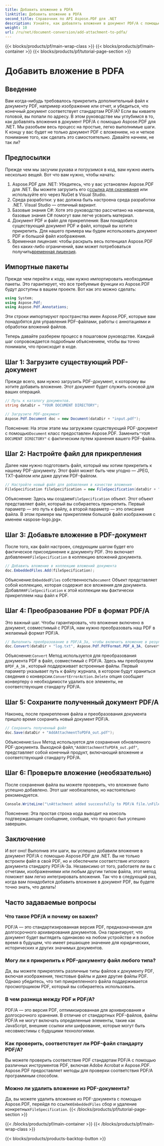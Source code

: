 ```yaml
---
title: Добавить вложение в PDFA
linktitle: Добавить вложение в PDFA
second_title: Справочник по API Aspose.PDF для .NET
description: Узнайте, как добавлять вложения в документ PDF/A с помощью Aspose.PDF для .NET, следуя этому пошаговому руководству.
weight: 10
url: /ru/net/document-conversion/add-attachment-to-pdfa/
---
```


{{< blocks/products/pf/main-wrap-class >}}
{{< blocks/products/pf/main-container >}}
{{< blocks/products/pf/tutorial-page-section >}}

# Добавить вложение в PDFA

## Введение

Вам когда-нибудь требовалось прикрепить дополнительный файл к документу PDF, например изображение или отчет, и убедиться, что конечный документ соответствует стандартам PDF/A? Если вы киваете головой, вы попали по адресу. В этом руководстве мы углубимся в то, как добавлять вложения в документ PDF/A с помощью Aspose.PDF для .NET. Мы разобьем весь процесс на простые, легко выполнимые шаги. К концу у вас будет не только документ PDF с вложением, но и четкое понимание того, как сделать это самостоятельно. Давайте начнем, не так ли?

## Предпосылки

Прежде чем мы засучим рукава и погрузимся в код, вам нужно иметь несколько вещей. Вот что вам нужно, чтобы начать:

1.  Aspose.PDF для .NET: Убедитесь, что у вас установлен Aspose.PDF для .NET. Вы можете загрузить его с[ссылка для скачивания](https://releases.aspose.com/pdf/net/) или используйте его через NuGet в Visual Studio.
2. Среда разработки: у вас должна быть настроена среда разработки .NET. Visual Studio — отличный вариант.
3. Базовые знания C#: Хотя это руководство рассчитано на новичков, базовые знания C# помогут вам легче усвоить материал.
4. Документ PDF и файл для прикрепления: Вам понадобится существующий документ PDF и файл, который вы хотите прикрепить. Для нашего примера мы будем использовать документ PDF и большой файл изображения.
5.  Временная лицензия: чтобы раскрыть весь потенциал Aspose.PDF без каких-либо ограничений, вам может потребоваться получить[временная лицензия](https://purchase.aspose.com/temporary-license/).

## Импортные пакеты

Прежде чем перейти к коду, нам нужно импортировать необходимые пакеты. Это гарантирует, что все требуемые функции из Aspose.PDF будут доступны в вашем проекте. Вот как это можно сделать:

```csharp
using System;
using Aspose.Pdf;
using Aspose.Pdf.Annotations;
```

Эти строки импортируют пространства имен Aspose.PDF, которые вам понадобятся для управления PDF-файлами, работы с аннотациями и обработки вложений файлов.

Теперь давайте разберем процесс в пошаговом руководстве. Каждый шаг сопровождается подробным объяснением, чтобы вы точно понимали, что происходит в коде.

## Шаг 1: Загрузите существующий PDF-документ

Прежде всего, вам нужно загрузить PDF-документ, к которому вы хотите добавить вложение. Этот документ будет служить основой для ваших операций.

```csharp
// Путь к каталогу документов.
string dataDir = "YOUR DOCUMENT DIRECTORY";

// Загрузите PDF-документ
Aspose.Pdf.Document doc = new Document(dataDir + "input.pdf");
```

 Пояснение: На этом этапе мы загружаем существующий PDF-документ с помощью`Document` класс предоставлен Aspose.PDF. Заменить`"YOUR DOCUMENT DIRECTORY"` с фактическим путем хранения вашего PDF-файла.

## Шаг 2: Настройте файл для прикрепления

Далее нам нужно подготовить файл, который мы хотим прикрепить к нашему PDF-документу. Этот файл может быть чем угодно — JPEG, TXT-файлом или даже другим PDF-файлом.

```csharp
// Настройте новый файл для добавления в качестве вложения
FileSpecification fileSpecification = new FileSpecification(dataDir + "aspose-logo.jpg", "Large Image file");
```

 Объяснение: Здесь мы создаем`FileSpecification` объект. Этот объект представляет файл, который вы собираетесь прикрепить. Первый параметр — это путь к файлу, а второй параметр — это описание файла. В этом примере мы прикрепляем большой файл изображения с именем «aspose-logo.jpg».

## Шаг 3: Добавьте вложение в PDF-документ

 После того, как файл настроен, следующим шагом будет его фактическое присоединение к документу PDF. Это включает добавление`FileSpecification` в коллекцию вложений документа.

```csharp
// Добавить вложение в коллекцию вложений документа
doc.EmbeddedFiles.Add(fileSpecification);
```

 Объяснение:`EmbeddedFiles` собственность`Document` Объект представляет собой коллекцию, которая содержит все вложения для документа. Добавляя`FileSpecification` к этой коллекции мы фактически прикрепляем наш файл к PDF.

## Шаг 4: Преобразование PDF в формат PDF/A

Это важный шаг. Чтобы гарантировать, что вложение включено в документ, совместимый с PDF/A, нам нужно преобразовать наш PDF в желаемый формат PDF/A.

```csharp
// Выполнить преобразование в PDF/A_3a, чтобы включить вложение в результирующий файл
doc.Convert(dataDir + "log.txt", Aspose.Pdf.PdfFormat.PDF_A_3A, ConvertErrorAction.Delete);
```

 Объяснение:`Convert` Метод используется для преобразования документа PDF в файл, совместимый с PDF/A. Здесь мы преобразуем в`PDF_A_3A` , который поддерживает встроенные файлы. Первый параметр указывает путь к файлу журнала, в котором будут храниться сведения о конверсии.`ConvertErrorAction.Delete` опция сообщает конвертеру о необходимости удалить все элементы, не соответствующие стандарту PDF/A.

## Шаг 5: Сохраните полученный документ PDF/A

Наконец, после прикрепления файла и преобразования документа пришло время сохранить новый документ PDF/A.

```csharp
// Сохранить полученный файл
doc.Save(dataDir + "AddAttachmentToPDFA_out.pdf");
```

 Объяснение:`Save` Метод используется для сохранения обновленного PDF-документа. Выходной файл,`"AddAttachmentToPDFA_out.pdf"`, представляет собой конечный продукт, включающий вложение и соответствующий стандарту PDF/A.

## Шаг 6: Проверьте вложение (необязательно)

После сохранения файла вы можете проверить, что вложение было успешно добавлено. Этот шаг необязателен, но настоятельно рекомендуется.

```csharp
Console.WriteLine("\nAttachment added successfully to PDF/A file.\nFile saved at " + dataDir);
```

Пояснение: Эта простая строка кода выводит на консоль подтверждающее сообщение, сообщая, что процесс был успешно завершен.

## Заключение

И вот оно! Выполнив эти шаги, вы успешно добавили вложение в документ PDF/A с помощью Aspose.PDF для .NET. Вы не только встроили файл в свой PDF, но и обеспечили соответствие итогового документа стандарту PDF/A-3a. Независимо от того, работаете ли вы с отчетами, изображениями или любым другим типом файла, этот метод поможет вам легко интегрировать вложения. Так что в следующий раз, когда вам понадобится добавить вложение в документ PDF, вы будете точно знать, что делать!

## Часто задаваемые вопросы

### Что такое PDF/A и почему он важен?  
PDF/A — это стандартизированная версия PDF, предназначенная для долгосрочного архивирования документов. Она гарантирует, что документ будет выглядеть одинаково на любом устройстве и в любое время в будущем, что имеет решающее значение для юридических, исторических и других значимых документов.

### Могу ли я прикрепить к PDF-документу файл любого типа?  
Да, вы можете прикреплять различные типы файлов к документу PDF, включая изображения, текстовые файлы и даже другие файлы PDF. Однако убедитесь, что тип прикрепленного файла поддерживается просмотрщиком PDF, который вы собираетесь использовать.

### В чем разница между PDF и PDF/A?  
PDF/A — это версия PDF, оптимизированная для архивирования и долгосрочного хранения. В отличие от стандартных PDF-файлов, файлы PDF/A не могут включать определенные элементы, такие как JavaScript, внешние ссылки или шифрование, которые могут быть несовместимы с будущими технологиями.

### Как проверить, соответствует ли PDF-файл стандарту PDF/A?  
Вы можете проверить соответствие PDF стандартам PDF/A с помощью различных инструментов PDF, включая Adobe Acrobat и Aspose.PDF. Aspose.PDF предоставляет методы для проверки соответствия PDF/A программным способом.

### Можно ли удалить вложение из PDF-документа?  
 Да, вы можете удалить вложение из PDF-документа с помощью Aspose.PDF, перейдя по ссылке`EmbeddedFiles` сбор и удаление конкретных`FileSpecification`.
{{< /blocks/products/pf/tutorial-page-section >}}

{{< /blocks/products/pf/main-container >}}
{{< /blocks/products/pf/main-wrap-class >}}

{{< blocks/products/products-backtop-button >}}
